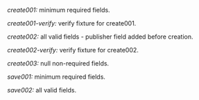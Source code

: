 *create001:* minimum required fields.

*create001-verify:* verify fixture for create001.

*create002:* all valid fields - publisher field added before creation.

*create002-verify:* verify fixture for create002.

*create003:* null non-required fields.

*save001:* minimum required fields.

*save002:* all valid fields.
